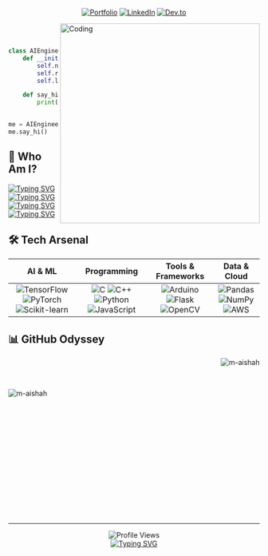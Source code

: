 
<!--# <div align="center"><em>Hii, I am Aishahh</em></div>-->

<p align="center">
  <a href="https://www.maishah.tech/"><img src="https://img.shields.io/badge/Portfolio-FF7139?style=for-the-badge&logo=Firefox-Browser&logoColor=white" alt="Portfolio"></a>
  <a href="https://linkedin.com/in/aishah-mabayoje"><img src="https://img.shields.io/badge/LinkedIn-0077B5?style=for-the-badge&logo=linkedin&logoColor=white" alt="LinkedIn"></a>
  <a href="https://dev.to/m-aishah"><img src="https://img.shields.io/badge/dev.to-0A0A0A?style=for-the-badge&logo=dev.to&logoColor=white" alt="Dev.to"></a>
</p>

<img align="right" alt="Coding" width="400" src="https://cdn.dribbble.com/users/906441/screenshots/2194312/media/85ee6ea745db04b7048dfc8f8b761f14.gif"><br><br>
<div align="left">

```python
class AIEngineer:
    def __init__(self):
        self.name = "Aishah"
        self.role = "AI Engineer in the making"
        self.language_spoken = ["en_uk", "C", "C++", "Python"]

    def say_hi(self):
        print("Thanks for dropping by!
                      Hope you find some of my work interesting.")

me = AIEngineer()
me.say_hi()
```
</div>

## 🧕 Who Am I?
<a href="https://git.io/typing-svg"><img src="https://readme-typing-svg.demolab.com?font=Fira+Code&weight=700&size=130&pause=500&color=217195&multiline=true&width=6000&height=400&lines=%F0%9F%A7%A0+Currently+interning+at+CyprusCodes.+Working+on+an+Investment+Analysis+Tool+;integrated+with+CMND.ai.+" alt="Typing SVG" /></a><br>
<a href="https://git.io/typing-svg"><img src="https://readme-typing-svg.demolab.com?font=Fira+Code&weight=700&size=130&pause=500&color=217195&multiline=true&width=6000&height=200&lines=%F0%9F%92%BB+Using+my+summer+break+to+learn+AI+and+ML+technologies.+" alt="Typing SVG" /></a><br>
<a href="https://git.io/typing-svg"><img src="https://readme-typing-svg.demolab.com?font=Fira+Code&weight=700&size=130&pause=500&color=217195&multiline=true&width=6000&height=200&lines=%E2%9D%A4%EF%B8%8F+I+love+C%2FC%2B%2B+code+that+pushes+boundaries.+" alt="Typing SVG" /></a><br>
<a href="https://git.io/typing-svg"><img src="https://readme-typing-svg.demolab.com?font=Fira+Code&weight=700&size=130&pause=500&color=217195&multiline=true&width=6000&height=200&lines=%F0%9F%93%96I+am+a+die+hard+Agatha+Christie+fan" alt="Typing SVG" /></a>

## 🛠️ Tech Arsenal

<div align="center">

| AI & ML | Programming | Tools & Frameworks | Data & Cloud |
|:-------:|:-----------:|:-------------------:|:------------:|
| ![TensorFlow](https://img.shields.io/badge/TensorFlow-%23FF6F00.svg?style=for-the-badge&logo=TensorFlow&logoColor=white) ![PyTorch](https://img.shields.io/badge/PyTorch-%23EE4C2C.svg?style=for-the-badge&logo=PyTorch&logoColor=white) ![Scikit-learn](https://img.shields.io/badge/scikit--learn-%23F7931E.svg?style=for-the-badge&logo=scikit-learn&logoColor=white) | ![C](https://img.shields.io/badge/c-%2300599C.svg?style=for-the-badge&logo=c&logoColor=white) ![C++](https://img.shields.io/badge/c++-%2300599C.svg?style=for-the-badge&logo=c%2B%2B&logoColor=white) ![Python](https://img.shields.io/badge/python-3670A0?style=for-the-badge&logo=python&logoColor=ffdd54) ![JavaScript](https://img.shields.io/badge/javascript-%23323330.svg?style=for-the-badge&logo=javascript&logoColor=%23F7DF1E) | ![Arduino](https://img.shields.io/badge/Arduino-00979D?style=for-the-badge&logo=Arduino&logoColor=white) ![Flask](https://img.shields.io/badge/flask-%23000.svg?style=for-the-badge&logo=flask&logoColor=white) ![OpenCV](https://img.shields.io/badge/opencv-%23white.svg?style=for-the-badge&logo=opencv&logoColor=white) | ![Pandas](https://img.shields.io/badge/pandas-%23150458.svg?style=for-the-badge&logo=pandas&logoColor=white) ![NumPy](https://img.shields.io/badge/numpy-%23013243.svg?style=for-the-badge&logo=numpy&logoColor=white) ![AWS](https://img.shields.io/badge/AWS-%23FF9900.svg?style=for-the-badge&logo=amazon-aws&logoColor=white) |

</div>

## 📊 GitHub Odyssey

<div>
<p>&nbsp;<img align="right" src="https://github-readme-stats.vercel.app/api?username=m-aishah&show_icons=true&locale=en&theme=radical" alt="m-aishah" /></p><br>
<p><img align="left" src="https://github-readme-streak-stats.herokuapp.com/?user=m-aishah&theme=radical" alt="m-aishah" /></p><br><br><br><br>
</div><br><br><br><br><br><br><br><br><br><br><br>



<div align="center">
  
  ------

  <img src="https://komarev.com/ghpvc/?username=m-aishah&label=Visitor%20Count&color=brightgreen&style=flat-square" alt="Profile Views"/>
  <br>
  <a href="https://git.io/typing-svg"><img src="https://readme-typing-svg.demolab.com?font=Fira+Code&size=16&pause=1000&color=217195&multiline=true&width=680&height=30&lines=%22The+only+way+to+do+great+work+is+to+love+what+you+do.%22+-+Steve+Jobs" alt="Typing SVG" /></a>
  <br><br>
  
</div>
